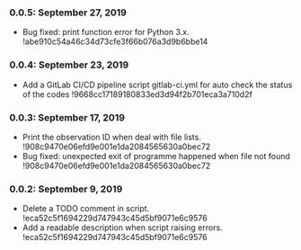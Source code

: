 ### 0.0.5: September 27, 2019
* Bug fixed: print function error for Python 3.x. !abe910c54a46c34d73cfe3f66b076a3d9b6bbe14

### 0.0.4: September 23, 2019
* Add a GitLab CI/CD pipeline script gitlab-ci.yml for auto check the status of the codes !9668cc17189180833ed3d94f2b701eca3a710d2f

### 0.0.3: September 17, 2019
* Print the observation ID when deal with file lists. !908c9470e06efd9e001e1da2084565630a0bec72
* Bug fixed: unexpected exit of programme happened when file not found !908c9470e06efd9e001e1da2084565630a0bec72

### 0.0.2: September 9, 2019 
* Delete a TODO comment in script. !eca52c5f1694229d747943c45d5bf9071e6c9576
* Add a readable description when script raising errors. !eca52c5f1694229d747943c45d5bf9071e6c9576
